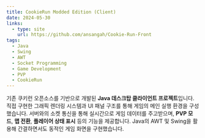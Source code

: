 ```yaml
---
title: CookieRun Modded Edition (Client)
date: 2024-05-30
links:
  - type: site
    url: https://github.com/ansangah/Cookie-Run-Front
tags:
  - Java
  - Swing
  - AWT
  - Socket Programming
  - Game Development
  - PVP
  - CookieRun
---
```

<div data-pagefind-body>

기존 쿠키런 오픈소스를 기반으로 개발된 <strong>Java 데스크탑 클라이언트 프로젝트</strong>입니다.
직접 구현한 그래픽 렌더링 시스템과 UI 패널 구조를 통해 게임의 메인 실행 환경을 구성했습니다.
서버와의 소켓 통신을 통해 실시간으로 게임 데이터를 주고받으며,
<strong>PVP 모드</strong>, <strong>맵 전환</strong>, <strong>플레이어 상태 표시</strong> 등의 기능을 제공합니다.
Java의 AWT 및 Swing을 활용해 간결하면서도 동적인 게임 화면을 구현했습니다.

</div>